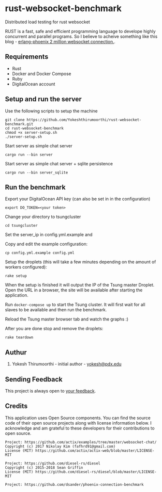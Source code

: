 # rust-websocket-benchmark
Distributed load testing for rust websocket

RUST is a fast, safe and efficient programming language to develope
highly concurrent and parallel programs. So I believe to acheive something like this blog - [erlang-phoenix 2 million websocket connection.]( http://phoenixframework.org/blog/the-road-to-2-million-websocket-connections).

## Requirements

* Rust
* Docker and Docker Compose
* Ruby
* DigitalOcean account

## Setup and run the server

Use the following scripts to setup the machine

```
git clone https://github.com/Yokeshthirumoorthi/rust-websocket-benchmark.git
cd rust-websocket-benchmark
chmod +x server-setup.sh
./server-setup.sh
```
Start server as simple chat server
```
cargo run --bin server
```
Start server as simple chat server + sqlite persistence
```
cargo run --bin server_sqlite
```
## Run the benchmark

Export your DigitalOcean API key (can also be set in in the configuration)
```
export DO_TOKEN=<your token>
```

Change your directory to tsungcluster
```
cd tsungcluster
```
Set the server_ip in config.yml.example and

Copy and edit the example configuration:
```
cp config.yml.example config.yml
```

Setup the droplets (this will take a few minutes depending on the amount of workers configured):
```
rake setup
```

When the setup is finished it will output the IP of the Tsung master Droplet. Open the URL in a browser, the site will be available after starting the application.

Run `docker-compose up` to start the Tsung cluster. It will first wait for all slaves to be available and then run the benchmark.

Reload the Tsung master browser tab and watch the graphs :)

After you are done stop and remove the droplets:

```
rake teardown
```

## Authur

1. Yokesh Thirumoorthi - initial author - yokesh@pdx.edu

## Sending Feedback

This project is always open to [your feedback](https://github.com/Yokeshthirumoorthi/rusher/issues).

## Credits
This application uses Open Source components. You can find the source code of their open source projects along with license information below. I acknowledge and am grateful to these developers for their contributions to open source.

```
Project: https://github.com/actix/examples/tree/master/websocket-chat/
Copyright (c) 2017 Nikolay Kim (fafhrd91@gmail.com)
License (MIT) https://github.com/actix/actix-web/blob/master/LICENSE-MIT

Project: https://github.com/diesel-rs/diesel
Copyright (c) 2015-2018 Sean Griffin
License (MIT) https://github.com/diesel-rs/diesel/blob/master/LICENSE-MIT

Project: https://github.com/dsander/phoenix-connection-benchmark
```
